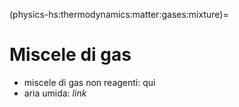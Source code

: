 (physics-hs:thermodynamics:matter:gases:mixture)=
# Miscele di gas

- miscele di gas non reagenti: qui
- aria umida: *link*



